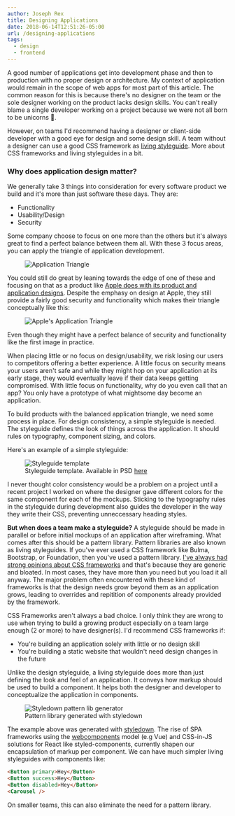 ```yaml
---
author: Joseph Rex
title: Designing Applications
date: 2018-06-14T12:51:26-05:00
url: /designing-applications
tags:
  - design
  - frontend
---
```

A good number of applications get into development phase and then to production
with no proper design or architecture. My context of application would remain
in the scope of web apps for most part of this article. The
common reason for this is because there's no designer on the team or the sole
designer working on the product lacks design skills. You can't really blame
a single developer working on a project because we were not all born to be
unicorns 🦄.
<!--more-->

However, on teams I'd recommend having a designer or client-side developer with
a good eye for design and some design skill. A team without a designer can use a
good CSS framework as [living styleguide][1]. More about CSS frameworks and
living styleguides in a bit.

### Why does application design matter?
We generally take 3 things into consideration for every software product we build
and it's more than just software these days. They are:

- Functionality
- Usability/Design
- Security

Some company choose to focus on one more than the others but it's always great to
find a perfect balance between them all. With these 3 focus areas, you can apply
the triangle of application development.

<figure>
<img src="https://res.cloudinary.com/strich/image/upload/v1528653990/app-triangle_ijyc4r.jpg" alt="Application Triangle">
</figure>

You could still do great by leaning towards the edge of one of these and focusing
on that as a product like [Apple does with its product and application designs][2].
Despite the emphasy on design at Apple, they still provide a fairly good security
and functionality which makes their triangle conceptually like this:

<figure>
<img src="https://res.cloudinary.com/strich/image/upload/v1528653989/app-triangle-apple_qq0qwc.jpg" alt="Apple's Application Triangle">
</figure>

Even though they might have a perfect balance of security and functionality like the first
image in practice.

When placing little or no focus on design/usability, we risk losing our users to
competitors offering a better experience. A little focus on security means your users
aren't safe and while they might hop on your application at its early stage, they would
eventually leave if their data keeps getting compromised. With little focus on functionality,
why do you even call that an app? You only have a prototype of what mightsome day become an
application.

To build products with the balanced application triangle, we need some process in place.
For design consistency, a simple styleguide is needed. The styleguide defines the look of
things across the application. It should rules on typography, component sizing, and colors.

Here's an example of a simple styleguide:

<figure class="figure--fullwidth">
<img src="https://res.cloudinary.com/strich/image/upload/v1528912935/Styleguide_template_tk2ssp.jpg" class="image" alt="Styleguide template">
<figcaption>Styleguide template. Available in PSD <a href="https://www.dropbox.com/s/nt47frcvxxz74zw/Styleguide%20template.psd?dl=0">here</a></figcaption>
</figure>

I never thought color consistency would be a problem on a project until a recent project
I worked on where the designer gave different colors for the same component for each of
the mockups. Sticking to the typography rules in the styleguide during development also
guides the developer in the way they write their CSS, preventing unneccessary heading
styles.

**But when does a team make a styleguide?** A styleguide should be made in parallel or
before initial mockups of an application after wireframing. What comes after this should be
a pattern library. Pattern libraries are also known as living styleguides. If you've ever
used a CSS framework like Bulma, Bootstrap, or Foundation, then you've used a pattern
library. [I've always had strong opinions about CSS frameworks][3] and that's because they
are generic and bloated. In most cases, they have more than you need but you load it all
anyway. The major problem often encountered with these kind of frameworks is that the
design needs grow beyond them as an application grows, leading to overrides and repitition
of components already provided by the framework.

CSS Frameworks aren't always a bad choice. I only think they are wrong to use when trying
to build a growing product especially on a team large enough (2 or more) to have
designer(s). I'd recommend CSS frameworks if:

- You're building an application solely with little or no design skill
- You're building a static website that wouldn't need design changes in the future

Unlike the design styleguide, a living styleguide does more than just defining the look and
feel of an application. It conveys how markup should be used to build a component. It helps
both the designer and developer to conceptualize the application in components.

<figure class="figure--fullwidth">
<img src="https://res.cloudinary.com/strich/image/upload/v1528998015/styledown-shot_wzwu0p.png" alt="Styledown pattern lib generator" class="image">
<figcaption>Pattern library generated with styledown</figcaption>
</figure>

The example above was generated with [styledown][4]. The rise of SPA frameworks using the
[webcomponents][5] model (e.g Vue) and CSS-in-JS solutions for React like
styled-components, currently shapen our encapsulation of markup per component. We can have
much simpler living styleguides with components like:

```html
<Button primary>Hey</Button>
<Button success>Hey</Button>
<Button disabled>Hey</Button>
<Carousel />
```

On smaller teams, this can also eliminate the need for a pattern library.

[1]: https://teamgaslight.com/blog/what-is-a-living-style-guide
[2]: http://qr.ae/TUptpB
[3]: https://www.josephrex.me/what-happens-when-using-css-frameworks/
[4]: https://github.com/styledown/styledown
[5]: https://www.webcomponents.org/
